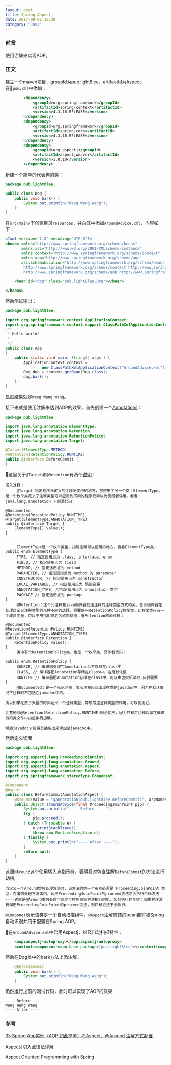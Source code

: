 ```yaml
---
layout: post
title: Spring Aspectj
date: 2017-08-01 19:20
category: "Java"
---
```


### 前言

使用注解来实现AOP。

### 正文

建立一个maven项目，groupId为pub.light8lee，artifactId为Aspect，在`pom.xml`中添加：

```xml
        <dependency>
            <groupId>org.springframework</groupId>
            <artifactId>spring-context</artifactId>
            <version>4.3.10.RELEASE</version>
        </dependency>
        <dependency>
            <groupId>org.springframework</groupId>
            <artifactId>spring-core</artifactId>
            <version>4.3.10.RELEASE</version>
        </dependency>
        <dependency>
            <groupId>org.aspectj</groupId>
            <artifactId>aspectjweaver</artifactId>
            <version>1.8.10</version>
        </dependency>
```

新建一个简单的代表狗的类：

```java
package pub.light8lee;

public class Dog {
    public void bark() {
        System.out.println("Wang Wang Wang");
    }
}
```

在`src/main/`下创建目录`resources`，并向其中添加`AroundAdvice.xml`，内容如下：

```xml
<?xml version="1.0" encoding="UTF-8"?>
<beans xmlns="http://www.springframework.org/schema/beans"
       xmlns:xsi="http://www.w3.org/2001/XMLSchema-instance"
       xmlns:context="http://www.springframework.org/schema/context"
       xmlns:aop="http://www.springframework.org/schema/aop"
       xsi:schemaLocation="http://www.springframework.org/schema/beans http://www.springframework.org/schema/beans/spring-beans.xsd
        http://www.springframework.org/schema/context http://www.springframework.org/schema/context/spring-context.xsd
        http://www.springframework.org/schema/aop http://www.springframework.org/schema/aop/spring-aop.xsd">

    <bean id="dog" class="pub.light8lee.Dog"></bean>

</beans>
```

然后测试输出：

```java
package pub.light8lee;

import org.springframework.context.ApplicationContext;
import org.springframework.context.support.ClassPathXmlApplicationContext;
/**
 * Hello world!
 *
 */
public class App 
{
    public static void main( String[] args ) {
        ApplicationContext context =
                new ClassPathXmlApplicationContext("AroundAdvice.xml");
        Dog dog = context.getBean(Dog.class);
        dog.bark();
    }
}
```

显然结果就是`Wang Wang Wang`。

接下来就是使用注解来达到AOP的效果，首先创建一个[Annotations](http://docs.oracle.com/javase/1.5.0/docs/guide/language/annotations.html)：

```java
package pub.light8lee;

import java.lang.annotation.ElementType;
import java.lang.annotation.Retention;
import java.lang.annotation.RetentionPolicy;
import java.lang.annotation.Target;

@Target(ElementType.METHOD)
@Retention(RetentionPolicy.RUNTIME)
public @interface BeforeCommit {
}
```

这里关于`@Target`和`@Retention`有两个[说明](http://www.cnblogs.com/bingoidea/archive/2011/03/31/2000726.html)：

```
深入注释： 
     @Target:指定程序元定义的注释所使用的地方，它使用了另一个类：ElementType，是一个枚举类定义了注释类型可以应用到不同的程序元素以免使用者误用。看看java.lang.annotation 下的源代码： 

@Documented  
@Retention(RetentionPolicy.RUNTIME)  
@Target(ElementType.ANNOTATION_TYPE)  
public @interface Target {  
    ElementType[] value();  
} 


     ElementType是一个枚举类型，指明注释可以使用的地方，看看ElementType类： 
public enum ElementType {  
     TYPE, // 指定适用点为 class, interface, enum  
     FIELD, // 指定适用点为 field  
     METHOD, // 指定适用点为 method  
     PARAMETER, // 指定适用点为 method 的 parameter  
     CONSTRUCTOR, // 指定适用点为 constructor  
     LOCAL_VARIABLE, // 指定使用点为 局部变量  
     ANNOTATION_TYPE, //指定适用点为 annotation 类型  
     PACKAGE // 指定适用点为 package  
} 
     @Retention：这个元注释和java编译器处理注释的注释类型方式相关，告诉编译器在处理自定义注释类型的几种不同的选择，需要使用RetentionPolicy枚举类。此枚举类只有一个成员变量，可以不用指明成名名称而赋值，看Retention的源代码： 

@Documented  
@Retention(RetentionPolicy.RUNTIME)  
@Target(ElementType.ANNOTATION_TYPE)  
public @interface Retention {  
    RetentionPolicy value();  
} 
     类中有个RetentionPolicy类，也是一个枚举类，具体看代码： 

public enum RetentionPolicy {  
     SOURCE, // 编译器处理完Annotation后不存储在class中  
     CLASS, // 编译器把Annotation存储在class中，这是默认值  
     RUNTIME // 编译器把Annotation存储在class中，可以由虚拟机读取,反射需要  
} 
     @Documented：是一个标记注释，表示注释应该出现在类的javadoc中，因为在默认情况下注释时不包括在javadoc中的。 

所以如果花费了大量的时间定义一个注释类型，并想描述注释类型的作用，可以使用它。 

注意他与@Retention(RetentionPolicy.RUNTIME)配合使用，因为只有将注释保留在编译后的类文件中由虚拟机加载， 

然后javadoc才能将其抽取出来添加至javadoc中。 
```

然后定义切面

```java
package pub.light8lee;

import org.aspectj.lang.ProceedingJoinPoint;
import org.aspectj.lang.annotation.Around;
import org.aspectj.lang.annotation.Aspect;
import org.aspectj.lang.annotation.Before;
import org.springframework.stereotype.Component;

@Component
@Aspect
public class BeforeCommitAnnotationAspect {
    @Around(value = "@annotation(pub.light8lee.BeforeCommit)", argNames = "pjp")
    public Object aroundAdvice(final ProceedingJoinPoint pjp) {
        System.out.println("---- Before ----");
        try {
            pjp.proceed();
        } catch (Throwable e) {
            e.printStackTrace();
            throw new RuntimeException(e);
        } finally {
            System.out.println("---- After ----");
        }
        return null;
    }
}
```

这里`@Around`这个使用切入点指示符，表明将对包含注解`BeforeCommit`的方法进行劫持,

```
当定义一个Around增强处理方法时，该方法的第一个形参必须是 ProceedingJoinPoint 类型，在增强处理方法体内，调用ProceedingJoinPoint的proceed方法才会执行目标方法------这就是@Around增强处理可以完全控制目标方法执行时机、如何执行的关键；如果程序没有调用ProceedingJoinPoint的proceed方法，则目标方法不会执行。
```
`@Componet`表示该类是一个自动扫描组件，`@Aspect`注解修饰的bean都将被Spring自动识别并用于配置在Spring AOP。

在`AroundAdvice.xml`中启用Aspectj，以及自动扫描特性：

```xml
    <aop:aspectj-autoproxy></aop:aspectj-autoproxy>
    <context:component-scan base-package="pub.light8lee"></context:component-scan>
```

然后在Dog类中的bark方法上添注解：

```java
    @BeforeCommit
    public void bark() {
        System.out.println("Wang Wang Wang");
    }
```

仍然运行之前的测试代码，此时可以实现了AOP的效果：

```
---- Before ----
Wang Wang Wang
---- After ----
```

### 参考

[05 Spring Aop实例（AOP 如此简单）@Aspect、@Around 注解方式配置](http://www.jianshu.com/p/9517c90db0d4)

[AspectJ切入点语法详解](http://sishuok.com/forum/posts/list/281.html)

[Aspect Oriented Programming with Spring](http://docs.spring.io/spring/docs/current/spring-framework-reference/html/aop.html#aop-ataspectj)
